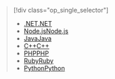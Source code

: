 > [!div class="op_single_selector"]
> * [<span data-ttu-id="6a7e5-101">.NET</span><span class="sxs-lookup"><span data-stu-id="6a7e5-101">.NET</span></span>](../articles/cosmos-db/table-storage-how-to-use-dotnet.md)
> * [<span data-ttu-id="6a7e5-102">Node.js</span><span class="sxs-lookup"><span data-stu-id="6a7e5-102">Node.js</span></span>](../articles/cosmos-db/table-storage-how-to-use-nodejs.md)
> * [<span data-ttu-id="6a7e5-103">Java</span><span class="sxs-lookup"><span data-stu-id="6a7e5-103">Java</span></span>](../articles/cosmos-db/table-storage-how-to-use-java.md)
> * [<span data-ttu-id="6a7e5-104">C++</span><span class="sxs-lookup"><span data-stu-id="6a7e5-104">C++</span></span>](../articles/cosmos-db/table-storage-how-to-use-c-plus.md)
> * [<span data-ttu-id="6a7e5-105">PHP</span><span class="sxs-lookup"><span data-stu-id="6a7e5-105">PHP</span></span>](../articles/cosmos-db/table-storage-how-to-use-php.md)
> * [<span data-ttu-id="6a7e5-106">Ruby</span><span class="sxs-lookup"><span data-stu-id="6a7e5-106">Ruby</span></span>](../articles/cosmos-db/table-storage-how-to-use-ruby.md)
> * [<span data-ttu-id="6a7e5-107">Python</span><span class="sxs-lookup"><span data-stu-id="6a7e5-107">Python</span></span>](../articles/cosmos-db/table-storage-how-to-use-python.md)
> 
> 

